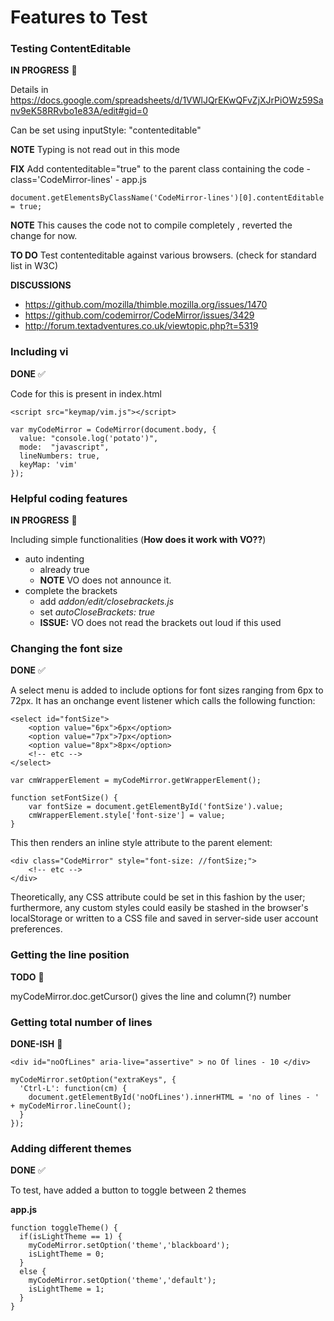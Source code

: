 # Features to Test

### Testing ContentEditable
**IN PROGRESS**
&#x1F535;

Details in
https://docs.google.com/spreadsheets/d/1VWlJQrEKwQFvZjXJrPiOWz59Sanv9eK58RRvbo1e83A/edit#gid=0

Can be set using inputStyle: "contenteditable"

**NOTE** Typing is not read out in this mode

**FIX** Add contenteditable="true" to the parent class containing the code - class='CodeMirror-lines' - app.js

    document.getElementsByClassName('CodeMirror-lines')[0].contentEditable = true;

**NOTE** This causes the code not to compile completely , reverted the change for now.

**TO DO** Test contenteditable against various browsers. (check for standard list in W3C)

**DISCUSSIONS**
* https://github.com/mozilla/thimble.mozilla.org/issues/1470
* https://github.com/codemirror/CodeMirror/issues/3429
* http://forum.textadventures.co.uk/viewtopic.php?t=5319


### Including vi
**DONE**
&#x2705;

Code for this is present in index.html


    <script src="keymap/vim.js"></script>

    var myCodeMirror = CodeMirror(document.body, {
      value: "console.log('potato')",
      mode:  "javascript",
      lineNumbers: true,
      keyMap: 'vim'
    });


### Helpful coding features
**IN PROGRESS**
&#x1F535;

Including simple functionalities (**How does it work with VO??**)
* auto indenting
  * already true
  * **NOTE** VO does not announce it.
* complete the brackets
  * add *addon/edit/closebrackets.js*
  * set *autoCloseBrackets: true*
  * **ISSUE:** VO does not read the brackets out loud if this used



### Changing the font size
**DONE**
&#x2705;

A select menu is added to include options for font sizes ranging from 6px to 72px. It has an onchange event listener which calls the following function:

    <select id="fontSize">
        <option value="6px">6px</option>
        <option value="7px">7px</option>
        <option value="8px">8px</option>
        <!-- etc -->
    </select>

    var cmWrapperElement = myCodeMirror.getWrapperElement();

    function setFontSize() {
        var fontSize = document.getElementById('fontSize').value;
        cmWrapperElement.style['font-size'] = value;
    }

This then renders an inline style attribute to the parent element:

    <div class="CodeMirror" style="font-size: //fontSize;">
        <!-- etc -->
    </div>

Theoretically, any CSS attribute could be set in this fashion by the user; furthermore, any custom styles could easily be stashed in the browser's localStorage or written to a CSS file and saved in server-side user account preferences.

### Getting the line position
**TODO**
&#x1F534;

myCodeMirror.doc.getCursor() gives the line and column(?) number


### Getting total number of lines
**DONE-ISH**
&#x1F535;

    <div id="noOfLines" aria-live="assertive" > no Of lines - 10 </div>

    myCodeMirror.setOption("extraKeys", {
      'Ctrl-L': function(cm) {
        document.getElementById('noOfLines').innerHTML = 'no of lines - ' + myCodeMirror.lineCount();
      }
    });

### Adding different themes
**DONE**
&#x2705;

To test, have added a button to toggle between 2 themes

**app.js**

    function toggleTheme() {
      if(isLightTheme == 1) {
        myCodeMirror.setOption('theme','blackboard');
        isLightTheme = 0;
      }
      else {
        myCodeMirror.setOption('theme','default');
        isLightTheme = 1;
      }
    }
